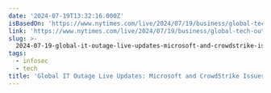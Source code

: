 ```yaml
---
date: '2024-07-19T13:32:16.000Z'
isBasedOn: 'https://www.nytimes.com/live/2024/07/19/business/global-tech-outage'
link: 'https://www.nytimes.com/live/2024/07/19/business/global-tech-outage'
slug: >-
  2024-07-19-global-it-outage-live-updates-microsoft-and-crowdstrike-issues-affect-flig
tags:
  - infosec
  - tech
title: 'Global IT Outage Live Updates: Microsoft and CrowdStrike Issues Affect Flig'
---
```

 
